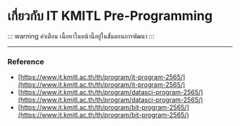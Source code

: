 # เกี่ยวกับ IT KMITL Pre-Programming
::: warning คำเตือน
เนื้อหาในหน้านี้อยู่ในขั้นตอนการพัฒนา
:::

---
### Reference
- [https://www.it.kmitl.ac.th/th/program/it-program-2565/](https://www.it.kmitl.ac.th/th/program/it-program-2565/)
- [https://www.it.kmitl.ac.th/th/program/datasci-program-2565/](https://www.it.kmitl.ac.th/th/program/datasci-program-2565/)
- [https://www.it.kmitl.ac.th/th/program/bit-program-2565/](https://www.it.kmitl.ac.th/th/program/bit-program-2565/)
